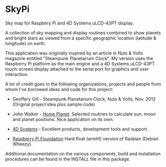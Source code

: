 SkyPi
=====

Sky map for Raspbery Pi and 4D Systems uLCD-43PT display.

A collection of sky mapping and display routines combined to show planets and bright stars as viewed from a specific geographic location (latitude & longitude) on earth.

This application was originally inspired by an article in Nuts & Volts magazine entitled "Steampunk Planetarium Clock". My version uses the Raspberry Pi platform as the main engine and a 4D Systems uLCD-43PT touch-screen display attached to the serial port for graphics and user interaction.

A lot of credit goes to the following organizations, projects and people from whom I've borrowed ideas and code for this project:

+ Geoffery Gill - Steampunk Planetarium Clock, Nuts & Volts, Nov. 2012 (Original project idea plus sample code)

+ John Walker - [Home Planet](http://www.fourmilab.ch/homeplanet). Selected routines to calculate sun, moon and planet positions. Nice application on its own.

+ [4D Systems](http://www.4dsystems.com.au) - Excellent products, development tools and support.

+ [Raspberry Pi Foundation](http://raspberrypi.org) Hard float (armhf) version of Rasbian (Debian Wheezy).

Additional documentation on the various components, build and installation procedures can be found in the INSTALL file in this package.


